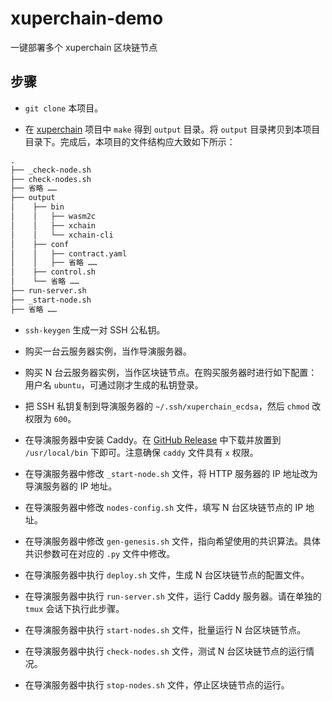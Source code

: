 # xuperchain-demo

一键部署多个 xuperchain 区块链节点

## 步骤

-  `git clone` 本项目。

-  在 [xuperchain](https://github.com/xuperchain/xuperchain) 项目中 `make` 得到 `output` 目录。将 `output` 目录拷贝到本项目目录下。完成后，本项目的文件结构应大致如下所示：
```txt
.
├── _check-node.sh
├── check-nodes.sh
├── 省略 ……
├── output
│	 ├── bin
│	 │	 ├── wasm2c
│	 │	 ├── xchain
│	 │	 └── xchain-cli
│	 ├── conf
│	 │	 ├── contract.yaml
│	 │	 ├── 省略 ……
│	 ├── control.sh
│	 └── 省略 ……
├── run-server.sh
├── _start-node.sh
├── 省略 ……
```

-  `ssh-keygen` 生成一对 SSH 公私钥。

-  购买一台云服务器实例，当作导演服务器。

-  购买 N 台云服务器实例，当作区块链节点。在购买服务器时进行如下配置：用户名 `ubuntu`，可通过刚才生成的私钥登录。

-  把 SSH 私钥复制到导演服务器的 `~/.ssh/xuperchain_ecdsa`，然后 `chmod` 改权限为 `600`。

-  在导演服务器中安装 Caddy。在 [GitHub Release](https://github.com/caddyserver/caddy/releases/) 中下载并放置到 `/usr/local/bin` 下即可。注意确保 `caddy` 文件具有 `x` 权限。

-  在导演服务器中修改 `_start-node.sh` 文件，将 HTTP 服务器的 IP 地址改为导演服务器的 IP 地址。

-  在导演服务器中修改 `nodes-config.sh` 文件，填写 N 台区块链节点的 IP 地址。

-  在导演服务器中修改 `gen-genesis.sh` 文件，指向希望使用的共识算法。具体共识参数可在对应的 `.py` 文件中修改。

-  在导演服务器中执行 `deploy.sh` 文件，生成 N 台区块链节点的配置文件。

-  在导演服务器中执行 `run-server.sh` 文件，运行 Caddy 服务器。请在单独的 `tmux` 会话下执行此步骤。

-  在导演服务器中执行 `start-nodes.sh` 文件，批量运行 N 台区块链节点。

-  在导演服务器中执行 `check-nodes.sh` 文件，测试 N 台区块链节点的运行情况。

-  在导演服务器中执行 `stop-nodes.sh` 文件，停止区块链节点的运行。
